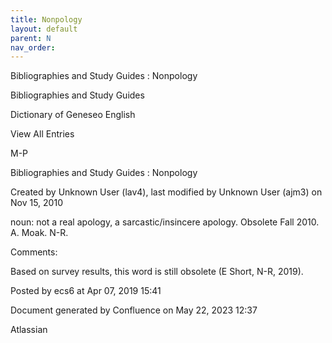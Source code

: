 ```yaml
---
title: Nonpology
layout: default
parent: N
nav_order:
---
```


Bibliographies and Study Guides : Nonpology

Bibliographies and Study Guides

Dictionary of Geneseo English

View All Entries

M-P

Bibliographies and Study Guides : Nonpology

Created by  Unknown User (lav4), last modified by  Unknown User (ajm3) on Nov 15, 2010

noun: not a real apology, a sarcastic/insincere apology. Obsolete Fall 2010. A. Moak. N-R.

Comments:

Based on survey results, this word is still obsolete (E Short, N-R, 2019). 

Posted by ecs6 at Apr 07, 2019 15:41

Document generated by Confluence on May 22, 2023 12:37

Atlassian
